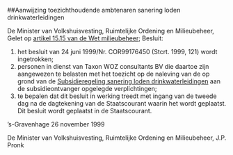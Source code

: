 <meta http-equiv='Content-Type' content='text/html; charset=utf-8' />

##Aanwijzing toezichthoudende ambtenaren sanering loden drinkwaterleidingen

De Minister van Volkshuisvesting, Ruimtelijke Ordening en Milieubeheer,   
Gelet op [artikel 15.15 van de Wet milieubeheer](../../../../../../../../wet/wet/milieubeheer/BWBR0003245/README.md); 
Besluit:      
1.  het besluit van 24 juni 1999/Nr. COR99176450 (Stcrt. 1999, 121) wordt ingetrokken; 
2.  personen in dienst van Taxon WOZ consultants BV die daartoe zijn aangewezen te belasten met het toezicht op de naleving van de op grond van de [Subsidieregeling sanering loden drinkwaterleidingen](../../../../../../../../ministeriele-regeling/subsidieregeling/sanering/loden/drinkwaterleidingen/BWBR0010544/README.md) aan de subsidieontvanger opgelegde verplichtingen; 
3.  te bepalen dat dit besluit in werking treedt met ingang van de tweede dag na de dagtekening van de Staatscourant waarin het wordt geplaatst.      Dit besluit wordt geplaatst in de Staatscourant.    

’s-Gravenhage 
26 november 1999    

De 
Minister van Volkshuisvesting, Ruimtelijke Ordening en Milieubeheer, 
J.P. Pronk      
